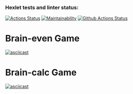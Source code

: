 ### Hexlet tests and linter status:
[![Actions Status](https://github.com/bysynth/php-project-lvl1/workflows/hexlet-check/badge.svg)](https://github.com/bysynth/php-project-lvl1/actions)
[![Maintainability](https://api.codeclimate.com/v1/badges/8a406fee390be106a62e/maintainability)](https://codeclimate.com/github/bysynth/php-project-lvl1/maintainability)
[![Github Actions Status](https://github.com/bysynth/php-project-lvl1/workflows/CI/badge.svg)](https://github.com/bysynth/php-project-lvl1/actions)

# Brain-even Game

[![asciicast](https://asciinema.org/a/9cfU2k8FqydLRySIdQWQ27ZBk.svg)](https://asciinema.org/a/9cfU2k8FqydLRySIdQWQ27ZBk)

# Brain-calc Game

[![asciicast](https://asciinema.org/a/b5ekWbAPKsoO86mZh4haavsN8.svg)](https://asciinema.org/a/b5ekWbAPKsoO86mZh4haavsN8)